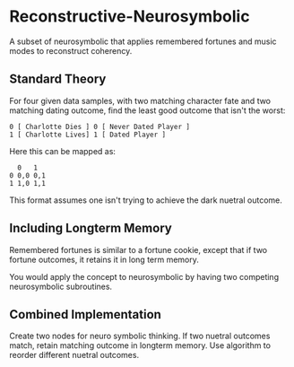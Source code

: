 # Reconstructive-Neurosymbolic
A subset of neurosymbolic that applies remembered fortunes and music modes to reconstruct coherency.

## Standard Theory
For four given data samples, with two matching character fate and two matching dating outcome, find the least good outcome that isn't the worst:

~~~
0 [ Charlotte Dies ] 0 [ Never Dated Player ]
1 [ Charlotte Lives] 1 [ Dated Player ]
~~~

Here this can be mapped as:

~~~
  0   1
0 0,0 0,1
1 1,0 1,1
~~~

This format assumes one isn't trying to achieve the dark nuetral outcome.

## Including Longterm Memory
Remembered fortunes is similar to a fortune cookie, except that if two fortune outcomes, it retains it in long term memory.

You would apply the concept to neurosymbolic by having two competing neurosymbolic subroutines.

## Combined Implementation
Create two nodes for neuro symbolic thinking.
If two nuetral outcomes match, retain matching outcome in longterm memory.
Use algorithm to reorder different nuetral outcomes.
